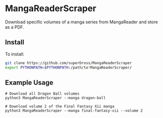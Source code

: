 # MangaReaderScraper
Download specific volumes of a manga series from MangaReader and store as a PDF.

## Install 
To install:
```bash
git clone https://github.com/superDross/MangaReaderScraper
export PYTHONPATH=$PYTHONPATH:/path/to?MangaReaderScraper/
```

## Example Usage
```
# Download all Dragon Ball volumes
python3 MangaReaderScraper --manga dragon-ball

# Download volume 2 of the Final Fantasy Xii manga
python3 MangaReaderScraper --manga final-fantasy-xii --volume 2
```
